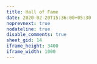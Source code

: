 ```yaml
---
title: Hall of Fame
date: 2020-02-20T15:36:00+05:30
noprevnext: true
nodateline: true
disable_comments: true
sheet_gid: 14
iframe_height: 3400
iframe_width: 1000
---
```

